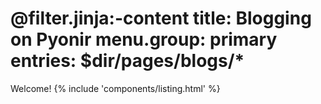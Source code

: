 @filter.jinja:-content
title: Blogging on Pyonir
menu.group: primary
entries: $dir/pages/blogs/*
===
Welcome!
{% include 'components/listing.html' %}